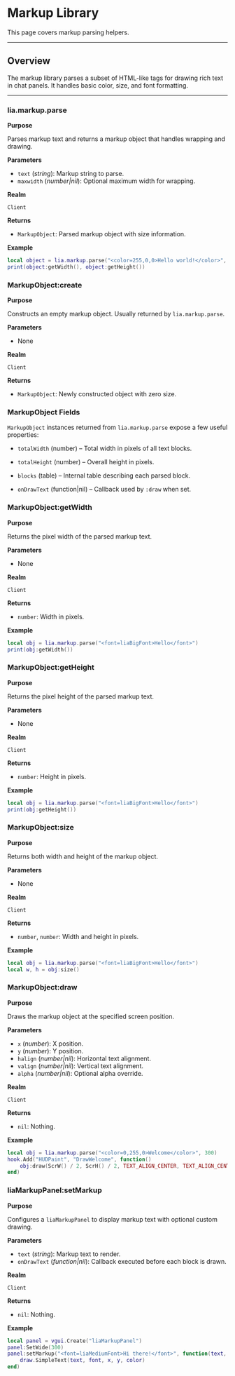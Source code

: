 # Markup Library

This page covers markup parsing helpers.

---

## Overview

The markup library parses a subset of HTML-like tags for drawing rich text in chat panels. It handles basic color, size, and font formatting.

---

### lia.markup.parse

**Purpose**

Parses markup text and returns a markup object that handles wrapping and drawing.

**Parameters**

* `text` (*string*): Markup string to parse.
* `maxwidth` (*number|nil*): Optional maximum width for wrapping.

**Realm**

`Client`

**Returns**

* `MarkupObject`: Parsed markup object with size information.

**Example**

```lua
local object = lia.markup.parse("<color=255,0,0>Hello world!</color>", 200)
print(object:getWidth(), object:getHeight())
```

### MarkupObject:create

**Purpose**

Constructs an empty markup object. Usually returned by `lia.markup.parse`.

**Parameters**

* None

**Realm**

`Client`

**Returns**

* `MarkupObject`: Newly constructed object with zero size.

### MarkupObject Fields

`MarkupObject` instances returned from `lia.markup.parse` expose a few useful properties:

* `totalWidth` (number) – Total width in pixels of all text blocks.

* `totalHeight` (number) – Overall height in pixels.

* `blocks` (table) – Internal table describing each parsed block.

* `onDrawText` (function|nil) – Callback used by `:draw` when set.

### MarkupObject:getWidth

**Purpose**

Returns the pixel width of the parsed markup text.

**Parameters**

* None

**Realm**

`Client`

**Returns**

* `number`: Width in pixels.

**Example**

```lua
local obj = lia.markup.parse("<font=liaBigFont>Hello</font>")
print(obj:getWidth())
```
### MarkupObject:getHeight

**Purpose**

Returns the pixel height of the parsed markup text.

**Parameters**

* None

**Realm**

`Client`

**Returns**

* `number`: Height in pixels.

**Example**

```lua
local obj = lia.markup.parse("<font=liaBigFont>Hello</font>")
print(obj:getHeight())
```

### MarkupObject:size

**Purpose**

Returns both width and height of the markup object.

**Parameters**

* None

**Realm**

`Client`

**Returns**

* `number`, `number`: Width and height in pixels.

**Example**

```lua
local obj = lia.markup.parse("<font=liaBigFont>Hello</font>")
local w, h = obj:size()
```

### MarkupObject:draw

**Purpose**

Draws the markup object at the specified screen position.

**Parameters**

* `x` (*number*): X position.
* `y` (*number*): Y position.
* `halign` (*number|nil*): Horizontal text alignment.
* `valign` (*number|nil*): Vertical text alignment.
* `alpha` (*number|nil*): Optional alpha override.

**Realm**

`Client`

**Returns**

* `nil`: Nothing.

**Example**

```lua
local obj = lia.markup.parse("<color=0,255,0>Welcome</color>", 300)
hook.Add("HUDPaint", "DrawWelcome", function()
    obj:draw(ScrW() / 2, ScrH() / 2, TEXT_ALIGN_CENTER, TEXT_ALIGN_CENTER, 200)
end)
```
### liaMarkupPanel:setMarkup

**Purpose**

Configures a `liaMarkupPanel` to display markup text with optional custom drawing.

**Parameters**

* `text` (*string*): Markup text to render.
* `onDrawText` (*function|nil*): Callback executed before each block is drawn.

**Realm**

`Client`

**Returns**

* `nil`: Nothing.

**Example**

```lua
local panel = vgui.Create("liaMarkupPanel")
panel:SetWide(300)
panel:setMarkup("<font=liaMediumFont>Hi there!</font>", function(text, font, x, y, color)
    draw.SimpleText(text, font, x, y, color)
end)
```

